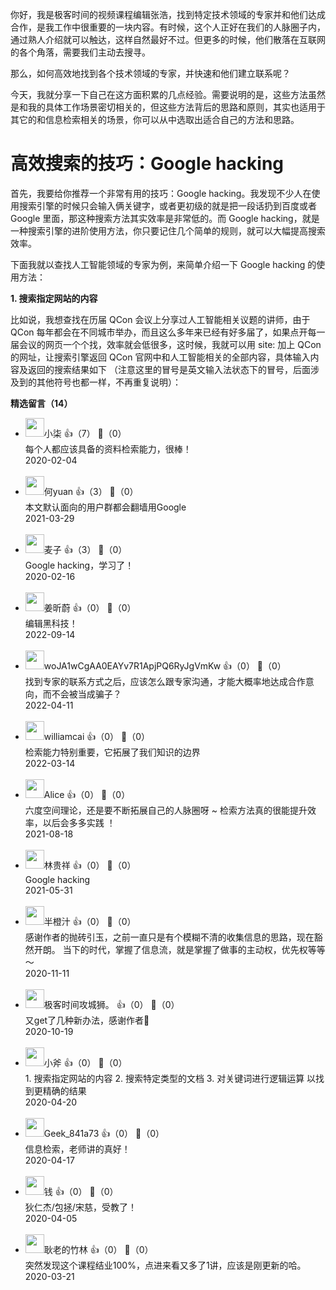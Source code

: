 你好，我是极客时间的视频课程编辑张浩，找到特定技术领域的专家并和他们达成合作，是我工作中很重要的一块内容。有时候，这个人正好在我们的人脉圈子内，通过熟人介绍就可以触达，这样自然最好不过。但更多的时候，他们散落在互联网的各个角落，需要我们主动去搜寻。

那么，如何高效地找到各个技术领域的专家，并快速和他们建立联系呢？

今天，我就分享一下自己在这方面积累的几点经验。需要说明的是，这些方法虽然是和我的具体工作场景密切相关的，但这些方法背后的思路和原则，其实也适用于其它的和信息检索相关的场景，你可以从中选取出适合自己的方法和思路。

# 高效搜索的技巧：Google hacking

首先，我要给你推荐一个非常有用的技巧：Google hacking。我发现不少人在使用搜索引擎的时候只会输入俩关键字，或者更初级的就是把一段话扔到百度或者 Google 里面，那这种搜索方法其实效率是非常低的。而 Google hacking，就是一种搜索引擎的进阶使用方法，你只要记住几个简单的规则，就可以大幅提高搜索效率。

下面我就以查找人工智能领域的专家为例，来简单介绍一下 Google hacking 的使用方法：

**1. 搜索指定网站的内容**

比如说，我想查找在历届 QCon 会议上分享过人工智能相关议题的讲师，由于 QCon 每年都会在不同城市举办，而且这么多年来已经有好多届了，如果点开每一届会议的网页一个个找，效率就会低很多，这时候，我就可以用 site: 加上 QCon 的网址，让搜索引擎返回 QCon 官网中和人工智能相关的全部内容，具体输入内容及返回的搜索结果如下 （注意这里的冒号是英文输入法状态下的冒号，后面涉及到的其他符号也都一样，不再重复说明）：
<div><strong>精选留言（14）</strong></div><ul>
<li><img src="https://static001.geekbang.org/account/avatar/00/11/5a/7d/f25ef54e.jpg" width="30px"><span>小柒</span> 👍（7） 💬（0）<div>每个人都应该具备的资料检索能力，很棒！</div>2020-02-04</li><br/><li><img src="https://static001.geekbang.org/account/avatar/00/11/0e/b1/aab3759b.jpg" width="30px"><span>何yuan</span> 👍（3） 💬（0）<div>本文默认面向的用户群都会翻墙用Google</div>2021-03-29</li><br/><li><img src="https://static001.geekbang.org/account/avatar/00/19/2f/f0/2b1acf0a.jpg" width="30px"><span>麦子</span> 👍（3） 💬（0）<div>Google hacking，学习了！</div>2020-02-16</li><br/><li><img src="https://static001.geekbang.org/account/avatar/00/2d/5a/70/036575ec.jpg" width="30px"><span>姜昕蔚</span> 👍（0） 💬（0）<div>编辑黑科技！</div>2022-09-14</li><br/><li><img src="" width="30px"><span>woJA1wCgAA0EAYv7R1ApjPQ6RyJgVmKw</span> 👍（0） 💬（0）<div>找到专家的联系方式之后，应该怎么跟专家沟通，才能大概率地达成合作意向，而不会被当成骗子？</div>2022-04-11</li><br/><li><img src="https://static001.geekbang.org/account/avatar/00/11/ac/96/46b13896.jpg" width="30px"><span>williamcai</span> 👍（0） 💬（0）<div>检索能力特别重要，它拓展了我们知识的边界</div>2022-03-14</li><br/><li><img src="https://static001.geekbang.org/account/avatar/00/1d/63/f6/56c15e68.jpg" width="30px"><span>Alice</span> 👍（0） 💬（0）<div>六度空间理论，还是要不断拓展自己的人脉圈呀 ~ 检索方法真的很能提升效率，以后会多多实践 ！</div>2021-08-18</li><br/><li><img src="http://thirdwx.qlogo.cn/mmopen/KFgDEHIEpnT0EXnh02VHqGqzypnNXL4YTYkwMicicicPNgGXiaIrARbcoBRibwMHicwrEHicI7T2kSJdnfXyicGIicb8Mmiaz76hdhGIDL/132" width="30px"><span>林贵祥</span> 👍（0） 💬（0）<div> Google hacking</div>2021-05-31</li><br/><li><img src="https://static001.geekbang.org/account/avatar/00/16/8d/0e/5e97bbef.jpg" width="30px"><span>半橙汁</span> 👍（0） 💬（0）<div>感谢作者的抛砖引玉，之前一直只是有个模糊不清的收集信息的思路，现在豁然开朗。
当下的时代，掌握了信息流，就是掌握了做事的主动权，优先权等等～</div>2020-11-11</li><br/><li><img src="https://static001.geekbang.org/account/avatar/00/0f/80/04/e6989d2a.jpg" width="30px"><span>极客时间攻城狮。</span> 👍（0） 💬（0）<div>又get了几种新办法，感谢作者🙏</div>2020-10-19</li><br/><li><img src="https://static001.geekbang.org/account/avatar/00/1a/aa/2e/3c7cb95d.jpg" width="30px"><span>小斧</span> 👍（0） 💬（0）<div>1. 搜索指定网站的内容
2. 搜索特定类型的文档
3. 对关键词进行逻辑运算
以找到更精确的结果</div>2020-04-20</li><br/><li><img src="http://thirdwx.qlogo.cn/mmopen/vi_32/zKEmBKunrJICBv8tRvOibmMYbRGvyCicEkpukrdcmGvibUy4tJxxVGHX1at9ibWVURIdoXw5jY9sInGI5Nich4wCzMw/132" width="30px"><span>Geek_841a73</span> 👍（0） 💬（0）<div>信息检索，老师讲的真好！</div>2020-04-17</li><br/><li><img src="https://static001.geekbang.org/account/avatar/00/0f/67/f4/9a1feb59.jpg" width="30px"><span>钱</span> 👍（0） 💬（0）<div>狄仁杰&#47;包拯&#47;宋慈，受教了！</div>2020-04-05</li><br/><li><img src="https://static001.geekbang.org/account/avatar/00/10/6f/a7/0bc9616f.jpg" width="30px"><span>耿老的竹林</span> 👍（0） 💬（0）<div>突然发现这个课程结业100%，点进来看又多了1讲，应该是刚更新的哈。</div>2020-03-21</li><br/>
</ul>